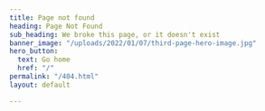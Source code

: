 ```yaml
---
title: Page not found
heading: Page Not Found
sub_heading: We broke this page, or it doesn't exist
banner_image: "/uploads/2022/01/07/third-page-hero-image.jpg"
hero_button:
  text: Go home
  href: "/"
permalink: "/404.html"
layout: default

---
```

